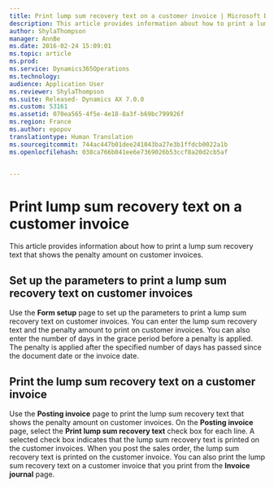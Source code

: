 ```yaml
---
title: Print lump sum recovery text on a customer invoice | Microsoft Docs
description: This article provides information about how to print a lump sum recovery text that shows the penalty amount on customer invoices.
author: ShylaThompson
manager: AnnBe
ms.date: 2016-02-24 15:09:01
ms.topic: article
ms.prod: 
ms.service: Dynamics365Operations
ms.technology: 
audience: Application User
ms.reviewer: ShylaThompson
ms.suite: Released- Dynamics AX 7.0.0
ms.custom: 53161
ms.assetid: 070ea565-4f5e-4e18-8a3f-b69bc799926f
ms.region: France
ms.author: epopov
translationtype: Human Translation
ms.sourcegitcommit: 744ac447b01dee241043ba27e3b1ffdcb0022a1b
ms.openlocfilehash: 038ca766b041ee6e7369026b53ccf8a20d2cb5af


---
```


# <a name="print-lump-sum-recovery-text-on-a-customer-invoice"></a>Print lump sum recovery text on a customer invoice

This article provides information about how to print a lump sum recovery text that shows the penalty amount on customer invoices.

<a name="set-up-the-parameters-to-print-a-lump-sum-recovery-text-on-customer-invoices"></a>Set up the parameters to print a lump sum recovery text on customer invoices
----------------------------------------------------------------------------

Use the **Form setup** page to set up the parameters to print a lump sum recovery text on customer invoices. You can enter the lump sum recovery text and the penalty amount to print on customer invoices. You can also enter the number of days in the grace period before a penalty is applied. The penalty is applied after the specified number of days has passed since the document date or the invoice date.

## <a name="print-the-lump-sum-recovery-text-on-a-customer-invoice"></a>Print the lump sum recovery text on a customer invoice
Use the **Posting invoice** page to print the lump sum recovery text that shows the penalty amount on customer invoices. On the **Posting invoice** page, select the **Print lump sum recovery text** check box for each line. A selected check box indicates that the lump sum recovery text is printed on the customer invoices. When you post the sales order, the lump sum recovery text is printed on the customer invoice. You can also print the lump sum recovery text on a customer invoice that you print from the **Invoice journal** page.




<!--HONumber=Feb17_HO3-->


